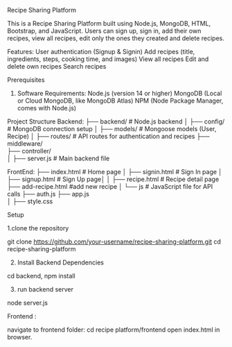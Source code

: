 Recipe Sharing Platform

This is a Recipe Sharing Platform built using Node.js, MongoDB, HTML, Bootstrap, and JavaScript. Users can sign up, sign in, add their own recipes, view all recipes, edit only the ones they created and delete recipes.

Features:
User authentication (Signup & Signin)
Add recipes (title, ingredients, steps, cooking time, and images)
View all recipes
Edit and delete own recipes
Search recipes

Prerequisites

1. Software Requirements:
Node.js (version 14 or higher)
MongoDB (Local or Cloud MongoDB, like MongoDB Atlas)
NPM (Node Package Manager, comes with Node.js)

Project Structure
Backend:
├── backend/                   # Node.js backend
│   ├── config/                 # MongoDB connection setup
│   ├── models/                 # Mongoose models (User, Recipe)
│   ├── routes/                 # API routes for authentication and recipes
     ├── middleware/    
     ├── controller/                              
│   ├── server.js                  # Main backend file


FrontEnd: 
├── index.html              # Home page
│   ├── signin.html             # Sign In page
│   ├── signup.html             # Sign Up page│ 
│   ├── recipe.html            # Recipe detail page
     ├── add-recipe.html      #add new recipe
│   └── js                         # JavaScript file for API calls
         ├── auth.js
         ├── app.js           
│   ├── style.css       


Setup    

1.clone the repository      

git clone https://github.com/your-username/recipe-sharing-platform.git
cd recipe-sharing-platform

2. Install Backend Dependencies
   
cd backend,
npm install

3. run backend server
 
node server.js  

Frontend :

navigate to frontend folder: cd recipe platform/frontend
open index.html in browser.
